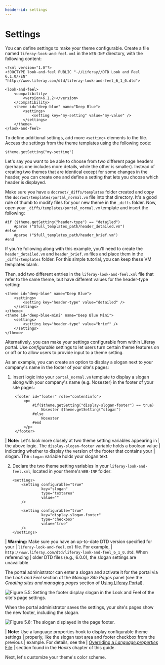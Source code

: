 ```yaml
---
header-id: settings
---
```


# Settings

You can define settings to make your theme configurable. Create a file named
`liferay-look-and-feel.xml` in the `WEB-INF` directory, with the following
content:

    <?xml version="1.0"?>
    <!DOCTYPE look-and-feel PUBLIC "-//Liferay//DTD Look and Feel 6.1.0//EN"
    "http://www.liferay.com/dtd/liferay-look-and-feel_6_1_0.dtd">

    <look-and-feel>
        <compatibility>
            <version>6.1.2+</version>
        </compatibility>
        <theme id="deep-blue" name="Deep Blue">
            <settings>
                <setting key="my-setting" value="my-value" />
            </settings>
        </theme>
    </look-and-feel>

To define additional settings, add more `<setting>` elements to the file.
Access the settings from the theme templates using the following code:

    $theme.getSetting("my-setting")

Let's say you want to be able to choose from two different page headers (perhaps
one includes more details, while the other is smaller). Instead of creating two
themes that are identical except for some changes in the header, you can create
one and define a setting that lets you choose which header is displayed. 

Make sure you have a `docroot/_diffs/templates` folder created and copy the
`docroot/templates/portal_normal.vm` file into that directory. It's a good rule
of thumb to modify files for your new theme in the `_diffs` folder. Now, open
your `_diffs/templates/portal_normal.vm` template and insert the following:

    #if ($theme.getSetting("header-type") == "detailed")
        #parse ("$full_templates_path/header_detailed.vm")
    #else
        #parse ("$full_templates_path/header_brief.vm")
    #end

If you're following along with this example, you'll need to create the
`header_detailed.vm` and `header_brief.vm` files and place them in the
`_diffs/templates` folder. For this simple tutorial, you can keep these VM
templates blank.

Then, add two different entries in the `liferay-look-and-feel.xml` file
that refer to the same theme, but have different values for the header-type
setting:

    <theme id="deep-blue" name="Deep Blue">
        <settings>
            <setting key="header-type" value="detailed" />
        </settings>
    </theme>
    <theme id="deep-blue-mini" name="Deep Blue Mini">
        <settings>
            <setting key="header-type" value="brief" />
        </settings>
    </theme>

Alternatively, you can make your settings configurable from within Liferay
portal. Use *configurable* settings to let users turn certain theme features on
or off or to allow users to provide input to a theme setting. 

As an example, you can create an option to display a slogan next to your
company's name in the footer of your site's pages:

1. Insert logic into your `portal_normal.vm` template to display a slogan along
   with your company's name (e.g. Nosester) in the footer of your site pages:

        <footer id="footer" role="contentinfo">
            <p>
                #if($theme.getSetting("display-slogan-footer") == true)
                    Nosester $theme.getSetting("slogan")
                #else
                    Nosester
                #end
            </p>
        </footer>

| **Note:** Let's look more closely at two theme setting variables appearing in
| the above logic. The `display-slogan-footer` variable holds a boolean value
| indicating whether to display the version of the footer that contains your
| slogan. The `slogan` variable holds your slogan text.

2.  Declare the two theme setting variables in your `liferay-look-and-feel.xml`,
    located in your theme's `WEB-INF` folder:

        <settings>
            <setting configurable="true" 
                     key="slogan" 
                     type="textarea" 
                     value="" 
            />
    
            <setting configurable="true" 
                     key="display-slogan-footer" 
                     type="checkbox" 
                     value="true"
            />
        </settings>

| **Warning:** Make sure you have an up-to-date DTD version specified for your
| `liferay-look-and-feel.xml` file. For example,
| `http://www.liferay.com/dtd/liferay-look-and-feel_6_1_0.dtd`. When referencing
| older DTD files (e.g., 6.0.0), the slogan settings are unavailable.

The portal administrator can enter a slogan and activate it for the portal via
the *Look and Feel* section of the *Manage Site Pages* panel (see the *Creating
sites and managing pages* section of [Using Liferay
Portal](/docs/6-1/user/-/knowledge_base/u/creating-sites-and-managing-pages)). 

 ![Figure 5.5: Setting the footer display slogan in the *Look and Feel* of the site's page settings.](../../images/themes-custom-configurable-setting.png)

When the portal administrator saves the settings, your site's pages show the new
footer, including the slogan. 

 ![Figure 5.6: The slogan displayed in the page footer.](../../images/themes-custom-configurable-setting-displayed.png)

| **Note:** Use a language properties hook to display configurable theme settings
| properly, like the slogan text area and footer checkbox from the previous
| example. For details, see the
| [Overriding a *Language.properties* File](/docs/6-1/tutorials/-/knowledge_base/t/overriding-a-language-properties-file)
| section found in the *Hooks* chapter of this guide.

Next, let's customize your theme's color scheme. 
